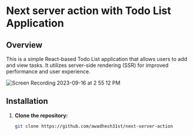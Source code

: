# Next server action with Todo List Application

## Overview

This is a simple React-based Todo List application that allows users to add and view tasks. It utilizes server-side rendering (SSR) for improved performance and user experience.

![Screen Recording 2023-09-16 at 2 55 12 PM](https://github.com/awadhesh31st/next-server-action/assets/91739540/0c2fb242-dfd1-475d-bc5f-91d5e0389715)

## Installation

1. **Clone the repository:**

   ```bash
   git clone https://github.com/awadhesh31st/next-server-action
 
